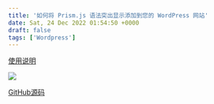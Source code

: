 ```yaml
---
title: '如何将 Prism.js 语法突出显示添加到您的 WordPress 网站'
date: Sat, 24 Dec 2022 01:54:50 +0000
draft: false
tags: ['Wordpress']
---
```


[使用说明](https://startblogging101.com/how-to-add-prism-js-syntax-highlighting-wordpress/#2-download-prism-js-and-css-files)

![](https://cdn.startblogging101.com/wp-content/uploads/2020/10/how-to-add-prism-js-syntax-highlighter-wordpress-gutenberg-800x400.png?width=800)

[GitHub源码](https://github.com/mkaz/code-syntax-block)